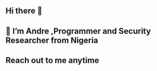 ## Hi there 👋
## 🔭 I’m Andre ,Programmer and Security Researcher from Nigeria
## Reach out to me anytime

